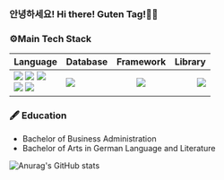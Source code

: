 ### 안녕하세요! Hi there! Guten Tag!👋👋

### ⚙️Main Tech Stack
 Language | Database | Framework | Library |
| :- | - | :-: | -: |
| <img src="https://img.shields.io/badge/Java-007396?style=flat-square&logo=Java&logoColor=white"/> </a><img src="https://img.shields.io/badge/Python-3766AB?style=flat-square&logo=Python&logoColor=white"/></a> <img src="https://img.shields.io/badge/Javascript-F7DF1E?style=flat-square&logo=Javascript&logoColor=white"/></a><br/><img src="https://img.shields.io/badge/HTML5-E34F26?style=flat-square&logo=HTML5&logoColor=white"/></a> <img src="https://img.shields.io/badge/CSS3-1572B6?style=flat-square&logo=CSS3&logoColor=white"/></a>|<img src="https://img.shields.io/badge/Oracle-F80000?style=flat-square&logo=Oracle&logoColor=white"/></a> | <img src="https://img.shields.io/badge/Spring-6DB33F?style=flat-square&logo=Spring&logoColor=white"/></a> | <img src="https://img.shields.io/badge/JQuery-0769AD?style=flat-square&logo=JQuery&logoColor=white"/></a> |

### 🖋 Education
- Bachelor of Business Administration
- Bachelor of Arts in German Language and Literature


![Anurag's GitHub stats](https://github-readme-stats.vercel.app/api?username=gutenLee&show_icons=true&theme=radical)
